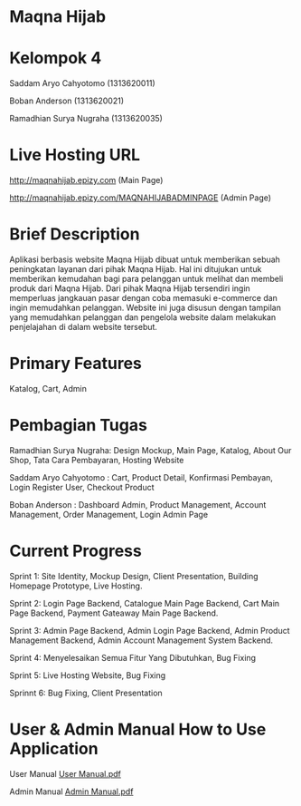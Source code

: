 # Maqna Hijab

# Kelompok 4
Saddam Aryo Cahyotomo (1313620011)

Boban Anderson (1313620021)

Ramadhian Surya Nugraha (1313620035)

# Live Hosting URL
http://maqnahijab.epizy.com (Main Page)

http://maqnahijab.epizy.com/MAQNAHIJABADMINPAGE (Admin Page)

# Brief Description
Aplikasi berbasis website Maqna Hijab dibuat untuk memberikan sebuah peningkatan layanan dari pihak Maqna Hijab. Hal ini ditujukan untuk memberikan kemudahan bagi para pelanggan untuk melihat dan membeli produk dari Maqna Hijab. Dari pihak Maqna Hijab tersendiri ingin memperluas jangkauan pasar dengan coba memasuki e-commerce dan ingin memudahkan pelanggan. Website ini juga disusun dengan tampilan yang memudahkan pelanggan dan pengelola website dalam melakukan penjelajahan di dalam website tersebut.

# Primary Features
Katalog, Cart, Admin

# Pembagian Tugas
Ramadhian Surya Nugraha: Design Mockup, Main Page, Katalog, About Our Shop, Tata Cara Pembayaran, Hosting Website 

Saddam Aryo Cahyotomo  : Cart, Product Detail, Konfirmasi Pembayan, Login Register User, Checkout Product

Boban Anderson         : Dashboard Admin, Product Management, Account Management, Order Management, Login Admin Page


# Current Progress
Sprint 1:
Site Identity, Mockup Design, Client Presentation, Building Homepage Prototype, Live Hosting.

Sprint 2: Login Page Backend, Catalogue Main Page Backend, Cart Main Page Backend, Payment Gateaway Main Page Backend.

Sprint 3: Admin Page Backend, Admin Login Page Backend, Admin Product Management Backend, Admin Account Management System Backend.

Sprint 4: Menyelesaikan Semua Fitur Yang Dibutuhkan, Bug Fixing

Sprint 5: Live Hosting Website, Bug Fixing

Sprinnt 6: Bug Fixing, Client Presentation

# User & Admin Manual How to Use Application
User Manual
[User Manual.pdf](https://github.com/ramadhiansuryanugraha/Maqna-Hijab/files/7743012/User.Manual.pdf)

Admin Manual
[Admin Manual.pdf](https://github.com/ramadhiansuryanugraha/Maqna-Hijab/files/7743015/Admin.Manual.pdf)
